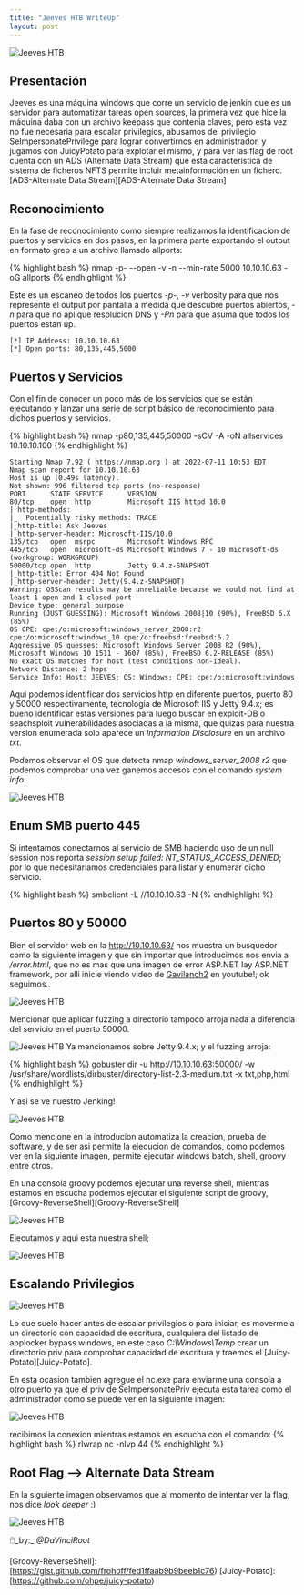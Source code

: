 ```yaml
---
title: "Jeeves HTB WriteUp"
layout: post
---
```

![Jeeves HTB](/assets/images/Jeeves-1.png)


<h2>Presentación</h2>
Jeeves es una máquina windows que corre un servicio de jenkin que es un servidor para automatizar tareas open sources, la primera vez que hice la máquina daba con 
un archivo keepass que contenia claves, pero esta vez no fue necesaria para escalar privilegios, abusamos del privilegio SeImpersonatePrivilege para lograr convertirnos en administrador, y jugamos con JuicyPotato para explotar el mismo, y para ver las flag de root cuenta con un ADS (Alternate Data Stream) que esta caracteristica de sistema de ficheros NFTS permite incluir metainformación en un fichero. [ADS-Alternate Data Stream][ADS-Alternate Data Stream]

<h2>Reconocimiento</h2>
En la fase de reconocimiento como siempre realizamos la identificacion de puertos y servicios en dos pasos, en la primera parte exportando el output en formato grep a un archivo llamado allports:
  
{% highlight bash %}
nmap -p- --open -v -n --min-rate 5000 10.10.10.63 -oG allports
{% endhighlight %}

Este es un escaneo de todos los puertos _-p-_, _-v_ verbosity para que nos represente el output por pantalla a medida que descubre puertos abiertos, _-n_ para que no aplique 
resolucion DNS y _-Pn_ para que asuma que todos los puertos estan up. 

```
[*] IP Address: 10.10.10.63
[*] Open ports: 80,135,445,5000
```

<h2>Puertos y Servicios</h2>
Con el fin de conocer un poco más de los servicios que se están ejecutando y lanzar una serie de script básico de reconocimiento para dichos puertos y servicios. 

{% highlight bash %}
nmap -p80,135,445,50000 -sCV -A -oN allservices 10.10.10.100
{% endhighlight %}

```
Starting Nmap 7.92 ( https://nmap.org ) at 2022-07-11 10:53 EDT
Nmap scan report for 10.10.10.63
Host is up (0.49s latency).
Not shown: 996 filtered tcp ports (no-response)
PORT      STATE SERVICE      VERSION
80/tcp    open  http         Microsoft IIS httpd 10.0
| http-methods: 
|_  Potentially risky methods: TRACE
|_http-title: Ask Jeeves
|_http-server-header: Microsoft-IIS/10.0
135/tcp   open  msrpc        Microsoft Windows RPC
445/tcp   open  microsoft-ds Microsoft Windows 7 - 10 microsoft-ds (workgroup: WORKGROUP)
50000/tcp open  http         Jetty 9.4.z-SNAPSHOT
|_http-title: Error 404 Not Found
|_http-server-header: Jetty(9.4.z-SNAPSHOT)
Warning: OSScan results may be unreliable because we could not find at least 1 open and 1 closed port
Device type: general purpose
Running (JUST GUESSING): Microsoft Windows 2008|10 (90%), FreeBSD 6.X (85%)
OS CPE: cpe:/o:microsoft:windows_server_2008:r2 cpe:/o:microsoft:windows_10 cpe:/o:freebsd:freebsd:6.2
Aggressive OS guesses: Microsoft Windows Server 2008 R2 (90%), Microsoft Windows 10 1511 - 1607 (85%), FreeBSD 6.2-RELEASE (85%)
No exact OS matches for host (test conditions non-ideal).
Network Distance: 2 hops
Service Info: Host: JEEVES; OS: Windows; CPE: cpe:/o:microsoft:windows

```

Aqui podemos identificar dos servicios http en diferente puertos, puerto 80 y 50000 respectivamente, tecnologia de Microsoft IIS y Jetty 9.4.x; es bueno identificar 
estas versiones para luego buscar en exploit-DB o seachsploit vulnerabilidades asociadas a la misma, que quizas para nuestra version enumerada solo aparece un _Information Disclosure_
en un archivo *txt*.

Podemos observar el OS que detecta nmap _windows_server_2008 r2_ que podemos comprobar una vez ganemos accesos con el comando _system info_.

![Jeeves HTB](/assets/images/services.png)
<h2>Enum SMB puerto 445</h2>

Si intentamos conectarnos al servicio de SMB haciendo uso de un null session nos reporta _session setup failed: NT_STATUS_ACCESS_DENIED_; por lo que necesitariamos credenciales para listar y enumerar dicho servicio.

{% highlight bash %}
smbclient -L //10.10.10.63 -N 
{% endhighlight %}

<h2> Puertos 80 y 50000 </h2>

Bien el servidor web en la  http://10.10.10.63/ nos muestra un busquedor como la siguiente imagen y que sin importar que introducimos nos envia a _/error.html_,
que no es mas que una imagen de error ASP.NET !ay ASP.NET framework, por alli inicie viendo video de [Gavilanch2][Gavilanch2] en youtube!; ok seguimos..

![Jeeves HTB](/assets/images/Jeeves-2.png)

Mencionar que aplicar fuzzing a directorio tampoco arroja nada a diferencia del servicio en el puerto 50000.

![Jeeves HTB](/assets/images/Jeeves-3.png)
Ya mencionamos sobre Jetty 9.4.x; y el fuzzing arroja:

{% highlight bash %}
gobuster dir -u http://10.10.10.63:50000/ -w /usr/share/wordlists/dirbuster/directory-list-2.3-medium.txt -x txt,php,html
{% endhighlight %}

Y asi se ve nuestro Jenking!

![Jeeves HTB](/assets/images/Jeeves-4.png)

Como mencione en la introducion automatiza la creacion, prueba de software, y de ser asi permite la ejecucion de comandos, como podemos ver en la siguiente imagen, permite ejecutar windows batch, shell, groovy entre otros.

En una consola groovy podemos ejecutar una reverse shell, mientras estamos en escucha podemos ejecutar el siguiente script de groovy, [Groovy-ReverseShell][Groovy-ReverseShell]

![Jeeves HTB](/assets/images/Jeeves-5.png)

Ejecutamos y aqui esta nuestra shell;

![Jeeves HTB](/assets/images/Jeeves-6.png)

<h2>Escalando Privilegios</h2>
  
![Jeeves HTB](/assets/images/Jeeves-7.png)
 
Lo que suelo hacer antes de escalar privilegios o para iniciar, es moverme a un directorio con capacidad de escritura, cualquiera del listado de applocker bypass windows, en este caso _C:\Windows\Temp_ crear un directorio priv para comprobar capacidad de escritura y traemos el [Juicy-Potato][Juicy-Potato].
 
En esta ocasion tambien agregue el nc.exe para enviarme una consola a otro puerto ya que el priv de SeImpersonatePriv ejecuta esta tarea como el administrador como se puede ver en la siguiente imagen:

![Jeeves HTB](/assets/images/Jeeves-8.png)

recibimos la conexion mientras estamos en escucha con el comando:
{% highlight bash %}
rlwrap nc -nlvp 44
{% endhighlight %}

<h2>Root Flag --> Alternate Data Stream</h2>

En la siguiente imagen observamos que al momento de intentar ver la flag, nos dice _look deeper_ :) 

![Jeeves HTB](/assets/images/Jeeves-9.png)


🖱️_by:_ *@DaVinciRoot*

[Gavilanch2]: [https://www.hackingarticles.in/credential-dumping-group-policy-preferences-gpp/](https://www.youtube.com/watch?v=YzC-FYg66xA&list=PL0kIvpOlieSNWR3YPSjh9P2p43SFnNBlB)
[ADS-Alternate Data Stream]: [https://docs.microsoft.com/en-us/openspecs/windows_protocols/ms-gppref/2c15cbf0](https://www.securityartwork.es/2015/02/23/alternate-data-stream-ads-flujo-de-datos-alternativos-en-ntfs/)
[Groovy-ReverseShell]: [https://gist.github.com/frohoff/fed1ffaab9b9beeb1c76)
[Juicy-Potato]: [https://github.com/ohpe/juicy-potato)
